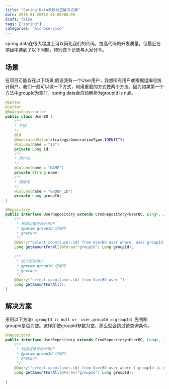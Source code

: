 ```yaml
---
title: "Spring Data参数为空解决方案"
date: 2018-01-20T12:41:00+08:00
draft: false
tags: ["spring"]
categories: "microservice"
---
```

spring data在很大程度上可以简化我们的代码，提高代码的开发质量。但最近在项目中遇到了以下问题，特别做下记录与大家分享。  
## 场景
在项目可能存在以下场景,假设我有一个User用户，我想所有用户或根据组编号统计用户。我们一般可以做一下方式，利用重载的方式做两个方法。因为如果第一个方法中groupId为空时，spring data会自动解析为groupId is null。
```java
@Getter
@Setter
@NoArgsConstructor
public class UserBO {
    /**
    * 主键
    */
    @Id
    @GeneratedValue(strategy=GenerationType.IDENTITY)
    @Column(name = "ID")
    private Long id;
    /**
    * 用户名
    */
    @Column(name = "NAME")
    private String name;
    /**
    * 组编号
    */
    @Column(name = "GROUP_ID")
    private Long groupId;
}
```
```java
@Repository
public interface UserRepository extends CrudRepository<UserBO, Long>, JpaRepository<UserBO, Long>,PagingAndSortingRepository<UserBO, Long> ,JpaSpecificationExecutor<UserBO> {
    /**
     * 根据组编号统计用户
     * @param groupId 组编号
     * @return 
     */
    @Query("select count(user.id) from UserBO user where  user.groupId =:groupId")
    Long getAmountForAll(@Param("groupId") Long groupId);
    
    /**
     * 统计所有用户
     * @param groupId 组编号
     * @return 
     */
    @Query("select count(user.id) from UserBO user ")
    Long getAmountForAll();
}
```

## 解决方案
采用以下方法`(:groupId is null or  user.groupId =:groupId）`先判断groupId是否为空。这样即使groupId参数为空，那么就会跳过该查询条件。
```java
@Repository
public interface UserRepository extends CrudRepository<UserBO, Long>, JpaRepository<UserBO, Long>,PagingAndSortingRepository<UserBO, Long> ,JpaSpecificationExecutor<UserBO> {
    /**
     * 根据组编号统计用户
     * @param groupId 组编号
     * @return 
     */
    @Query("select count(user.id) from UserBO user where (:groupId is null or  user.groupId =:groupId）")
    Long getAmountForAll(@Param("groupId") Long groupId);
    
}
```
